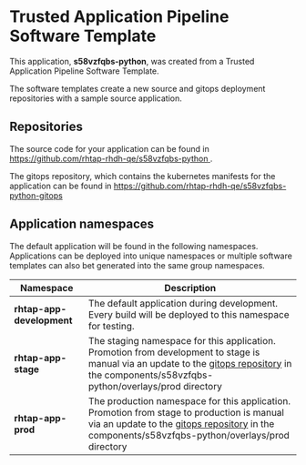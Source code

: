 # Trusted Application Pipeline Software Template

This application, **s58vzfqbs-python**, was created from a Trusted Application Pipeline Software Template.

The software templates create a new source and gitops deployment repositories with a sample source application. 

## Repositories

The source code for your application can be found in [https://github.com/rhtap-rhdh-qe/s58vzfqbs-python ](https://github.com/rhtap-rhdh-qe/s58vzfqbs-python ).
 
The gitops repository, which contains the kubernetes manifests for the application can be found in 
[https://github.com/rhtap-rhdh-qe/s58vzfqbs-python-gitops ](https://github.com/rhtap-rhdh-qe/s58vzfqbs-python-gitops ) 

## Application namespaces 

The default application will be found in the following namespaces. Applications can be deployed into unique namespaces or multiple software templates can also bet generated into the same group namespaces.  

|  Namespace   |  Description   |  
| -------- | -------- |   
| **rhtap-app-development** | The default application during development. Every build will be deployed to this namespace for testing. | 
| **rhtap-app-stage** | The staging namespace for this application. Promotion from development to stage is manual via an update to the [gitops repository](https://github.com/rhtap-rhdh-qe/s58vzfqbs-python-gitops ) in the components/s58vzfqbs-python/overlays/prod directory |  
| **rhtap-app-prod** | The production namespace for this application. Promotion from stage to production is manual via an update to the [gitops repository](https://github.com/rhtap-rhdh-qe/s58vzfqbs-python-gitops ) in the components/s58vzfqbs-python/overlays/prod directory | 